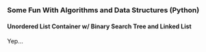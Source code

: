### Some Fun With Algorithms and Data Structures (Python)

#### Unordered List Container w/ Binary Search Tree and Linked List
Yep...
